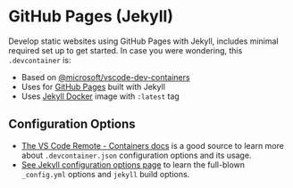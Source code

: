 # GitHub Pages (Jekyll)

Develop static websites using GitHub Pages with Jekyll, includes minimal required set up to get started. In case you were wondering, this `.devcontainer` is:

- Based on [@microsoft/vscode-dev-containers][devcontainers-repo]
- Uses for [GitHub Pages][gh-pages-docs] built with Jekyll
- Uses [Jekyll Docker][jekyll-docker-repo] image with `:latest` tag

## Configuration Options

- [The VS Code Remote - Containers docs][vscode-remote-docs] is a good source to learn more about `.devcontainer.json` configuration options and its usage.
- [See Jekyll configuration options page][jekyll-cli-docs] to learn the full-blown `_config.yml` options and `jekyll` build options.


[devcontainers-repo]: https://github.com/microsoft/vscode-dev-containers
[gh-pages-docs]: https://guides.github.com/features/pages/
[jekyll-docker-repo]: https://github.com/envygeeks/jekyll-docker
[vscode-remote-docs]: https://code.visualstudio.com/docs/remote/containers
[jekyll-cli-docs]: https://jekyllrb.com/docs/configuration/options/#build-command-options
